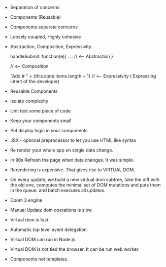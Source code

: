 
* Separation of concerns

* Components (Reusable)

* Components separate concerns

* Loosely coupled, Highly cohesive

* Abstraction, Composition, Expressivity

  handleSubmit: function(e){
   ....                             // <-- Abstraction
  }


  <TodoList items={this.state}>                       // <-- Composition

  <a> "Add # " + {this.state.items.length + 1} </a>   // <-- Expressivity ( Expressing intent of the developer)


* Reusable Components

* Isolate complexity

* Unit test some piece of code

* Keep your components small

* Put display logic in your components

* JSX - optional preprocessor to let you use HTML like syntax

* Re render your whole app on single data change.

* In 90s Refresh the page when data changes. It was simple.

* Rerendering is expensive. That gives rise to VIRTUAL DOM.

* On every update, we build a new viritual dom subtree, take the diff with the old one, computes the minimal set of DOM mutations and puts them in the queue.
and batch executes all updates.

* Doom 3 engine

* Manual Update dom operations is slow.

* Virtual dom is fast.

* Automatic top level event delegation.

* Virtual DOM can run in Node.js

* Virtual DOM is not tied the browser. It can be run web worker.

* Components not templates.
